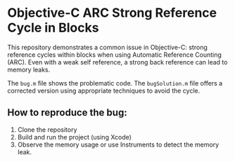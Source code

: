 # Objective-C ARC Strong Reference Cycle in Blocks

This repository demonstrates a common issue in Objective-C: strong reference cycles within blocks when using Automatic Reference Counting (ARC).  Even with a weak self reference, a strong back reference can lead to memory leaks.

The `bug.m` file shows the problematic code. The `bugSolution.m` file offers a corrected version using appropriate techniques to avoid the cycle.

## How to reproduce the bug:
1. Clone the repository
2. Build and run the project (using Xcode)
3. Observe the memory usage or use Instruments to detect the memory leak.